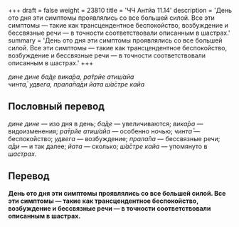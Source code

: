 +++
draft = false
weight = 23810
title = 'ЧЧ Антйа 11.14'
description = 'День ото дня эти симптомы проявлялись со все большей силой. Все эти симптомы — такие как трансцендентное беспокойство, возбуждение и бессвязные речи — в точности соответствовали описанным в шастрах.'
summary = 'День ото дня эти симптомы проявлялись со все большей силой. Все эти симптомы — такие как трансцендентное беспокойство, возбуждение и бессвязные речи — в точности соответствовали описанным в шастрах.'
+++

_дине дине ба̄д̣е вика̄ра, ра̄трйе атиш́айа  
чинта̄, удвега, прала̄па̄ди йата ш́а̄стре кайа_

## Пословный перевод

_дине_ _дине_ — изо дня в день; _ба̄д̣е_ — увеличиваются; _вика̄ра_ — видоизменения; _ра̄трйе_ _атиш́айа_ — особенно ночью; _чинта̄_ — беспокойство; _удвега_ — возбуждение; _прала̄па_ — бессвязные речи; _а̄ди_ — и так далее; _йата_ — сколько; _ш́а̄стре_ _кайа_ — упомянуто в _шастрах_.

## Перевод

**День ото дня эти симптомы проявлялись со все большей силой. Все эти симптомы — такие как трансцендентное беспокойство, возбуждение и бессвязные речи — в точности соответствовали описанным в шастрах.**
